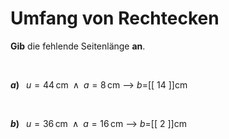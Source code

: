 <!--
version:  0.0.1

language: de

@style
input {
    text-align: center;
}
@end

formula: \carry   \textcolor{red}{\scriptsize #1}
formula: \digit   \rlap{\carry{#1}}\phantom{#2}#2
formula: \permil  \text{‰}

import: https://raw.githubusercontent.com/LiaTemplates/Tikz-Jax/main/README.md

script: https://cdn.jsdelivr.net/gh/LiaTemplates/Tikz-Jax@main/dist/index.js


tags: Rechteck, Länge, Fläche, Umfang, leicht, niedrig, Angeben

comment: Der Umfang einer rechteckigen Fläche ist bekannt, doch eine Seitenlänge fehlt.

author: Martin Lommatzsch

-->




# Umfang von Rechtecken


**Gib** die fehlende Seitenlänge **an**.

<br>


__$a)\;\;$__ $u=44\,$cm$\;\;\wedge\;\; a=8\,$cm
--> $b=$[[  14  ]]cm

<br>

__$b)\;\;$__ $u=36\,$cm$\;\;\wedge\;\; a=16\,$cm
--> $b=$[[  2   ]]cm








<br>
<br>
<br>
<br>
<br>